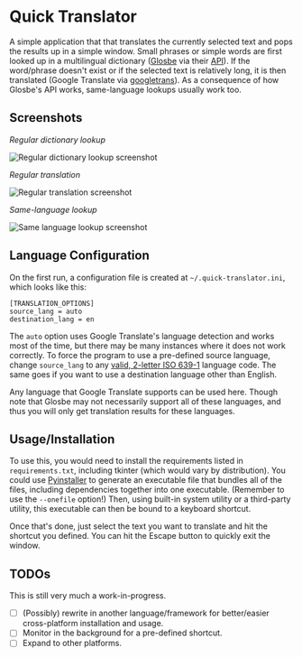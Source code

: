 # Quick Translator

A simple application that that translates the currently selected text and pops the results up in a simple window.
Small phrases or simple words are first looked up in a multilingual dictionary ([Glosbe](https://glosbe.com/) via their [API](https://glosbe.com/a-api)).
If the word/phrase doesn't exist or if the selected text is relatively long, it is then translated (Google Translate via [googletrans](https://github.com/ssut/py-googletrans)).
As a consequence of how Glosbe's API works, same-language lookups usually work too.

## Screenshots

_Regular dictionary lookup_

![Regular dictionary lookup screenshot](https://vnair.me/images/hotlink-ok/qtrans/reg-dict.png)

_Regular translation_

![Regular translation screenshot](https://vnair.me/images/hotlink-ok/qtrans/reg-trans.png)

_Same-language lookup_

![Same language lookup screenshot](https://vnair.me/images/hotlink-ok/qtrans/same-lang-dict.png)

## Language Configuration

On the first run, a configuration file is created at `~/.quick-translator.ini`, which looks like this:

```
[TRANSLATION_OPTIONS]
source_lang = auto
destination_lang = en
```

The `auto` option uses Google Translate's language detection and works most of the time, but there may be many instances
where it does not work correctly. To force the program to use a pre-defined source language, change `source_lang`
to any [valid, 2-letter ISO 639-1](https://en.wikipedia.org/wiki/List_of_ISO_639-1_codes) language code. The same goes
if you want to use a destination language other than English.

Any language that Google Translate supports can be used here.
Though note that Glosbe may not necessarily support all of these languages, and thus you will only get translation results for these languages.

## Usage/Installation

To use this, you would need to install the requirements listed in `requirements.txt`, including tkinter (which would vary by distribution).
You could use [Pyinstaller](http://www.pyinstaller.org/) to generate an executable file that bundles all of the files, including dependencies together into one executable. (Remember to use the `--onefile` option!)
Then, using built-in system utility or a third-party utility, this executable can then be bound to a keyboard shortcut.

Once that's done, just select the text you want to translate and hit the shortcut you defined. You can hit the Escape button to quickly exit the window.

## TODOs

This is still very much a work-in-progress.

- [ ] (Possibly) rewrite in another language/framework for better/easier cross-platform installation and usage.
- [ ] Monitor in the background for a pre-defined shortcut.
- [ ] Expand to other platforms.
